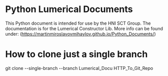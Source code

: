 # Python Lumerical Documents

This Python document is intended for use by the HNI SCT Group. 
The documentation is for the Lumerical Constructor Lib. More 
info can be found under: (https://martinmiroslavovmihaylov.github.io/Python_Documents/)


# How to clone just a single branch 

git clone --single-branch --branch Lumerical_Docu HTTP_To_Git_Repo
